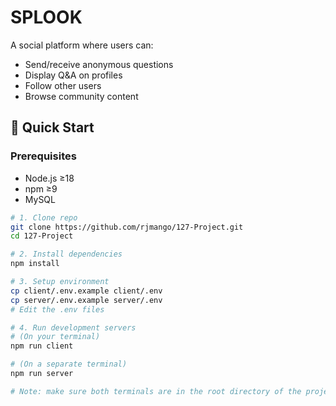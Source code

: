 # SPLOOK
A social platform where users can:
- Send/receive anonymous questions
- Display Q&A on profiles
- Follow other users
- Browse community content

## 🚀 Quick Start

### Prerequisites
- Node.js ≥18
- npm ≥9
- MySQL

```bash
# 1. Clone repo
git clone https://github.com/rjmango/127-Project.git
cd 127-Project

# 2. Install dependencies
npm install

# 3. Setup environment
cp client/.env.example client/.env
cp server/.env.example server/.env
# Edit the .env files

# 4. Run development servers
# (On your terminal)
npm run client

# (On a separate terminal)
npm run server

# Note: make sure both terminals are in the root directory of the project.
